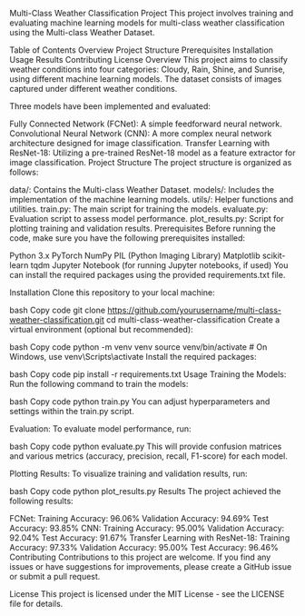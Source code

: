 Multi-Class Weather Classification Project
This project involves training and evaluating machine learning models for multi-class weather classification using the Multi-class Weather Dataset.

Table of Contents
Overview
Project Structure
Prerequisites
Installation
Usage
Results
Contributing
License
Overview
This project aims to classify weather conditions into four categories: Cloudy, Rain, Shine, and Sunrise, using different machine learning models. The dataset consists of images captured under different weather conditions.

Three models have been implemented and evaluated:

Fully Connected Network (FCNet): A simple feedforward neural network.
Convolutional Neural Network (CNN): A more complex neural network architecture designed for image classification.
Transfer Learning with ResNet-18: Utilizing a pre-trained ResNet-18 model as a feature extractor for image classification.
Project Structure
The project structure is organized as follows:

data/: Contains the Multi-class Weather Dataset.
models/: Includes the implementation of the machine learning models.
utils/: Helper functions and utilities.
train.py: The main script for training the models.
evaluate.py: Evaluation script to assess model performance.
plot_results.py: Script for plotting training and validation results.
Prerequisites
Before running the code, make sure you have the following prerequisites installed:

Python 3.x
PyTorch
NumPy
PIL (Python Imaging Library)
Matplotlib
scikit-learn
tqdm
Jupyter Notebook (for running Jupyter notebooks, if used)
You can install the required packages using the provided requirements.txt file.

Installation
Clone this repository to your local machine:

bash
Copy code
git clone https://github.com/yourusername/multi-class-weather-classification.git
cd multi-class-weather-classification
Create a virtual environment (optional but recommended):

bash
Copy code
python -m venv venv
source venv/bin/activate  # On Windows, use venv\Scripts\activate
Install the required packages:

bash
Copy code
pip install -r requirements.txt
Usage
Training the Models: Run the following command to train the models:

bash
Copy code
python train.py
You can adjust hyperparameters and settings within the train.py script.

Evaluation: To evaluate model performance, run:

bash
Copy code
python evaluate.py
This will provide confusion matrices and various metrics (accuracy, precision, recall, F1-score) for each model.

Plotting Results: To visualize training and validation results, run:

bash
Copy code
python plot_results.py
Results
The project achieved the following results:

FCNet:
Training Accuracy: 96.06%
Validation Accuracy: 94.69%
Test Accuracy: 93.85%
CNN:
Training Accuracy: 95.00%
Validation Accuracy: 92.04%
Test Accuracy: 91.67%
Transfer Learning with ResNet-18:
Training Accuracy: 97.33%
Validation Accuracy: 95.00%
Test Accuracy: 96.46%
Contributing
Contributions to this project are welcome. If you find any issues or have suggestions for improvements, please create a GitHub issue or submit a pull request.

License
This project is licensed under the MIT License - see the LICENSE file for details.

